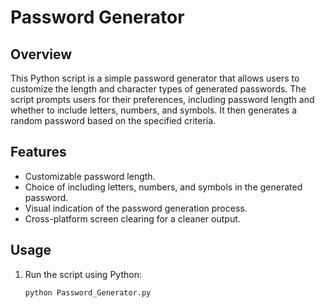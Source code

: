 # Password Generator

## Overview

This Python script is a simple password generator that allows users to customize the length and character types of generated passwords. The script prompts users for their preferences, including password length and whether to include letters, numbers, and symbols. It then generates a random password based on the specified criteria.

## Features

- Customizable password length.
- Choice of including letters, numbers, and symbols in the generated password.
- Visual indication of the password generation process.
- Cross-platform screen clearing for a cleaner output.

## Usage

1. Run the script using Python:

   ```bash
   python Password_Generator.py
